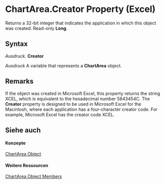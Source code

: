 
# ChartArea.Creator Property (Excel)

Returns a 32-bit integer that indicates the application in which this object was created. Read-only  **Long**.


## Syntax

 _Ausdruck_. **Creator**

 _Ausdruck_ A variable that represents a **ChartArea** object.


## Remarks

If the object was created in Microsoft Excel, this property returns the string XCEL, which is equivalent to the hexadecimal number 5843454C. The  **Creator** property is designed to be used in Microsoft Excel for the Macintosh, where each application has a four-character creator code. For example, Microsoft Excel has the creator code XCEL.


## Siehe auch


#### Konzepte


[ChartArea Object](883423b5-7689-b164-c0a3-8dab049b5d9e.md)
#### Weitere Ressourcen


[ChartArea Object Members](http://msdn.microsoft.com/library/7be5d1c8-31ef-e784-7381-0bd95532da94%28Office.15%29.aspx)